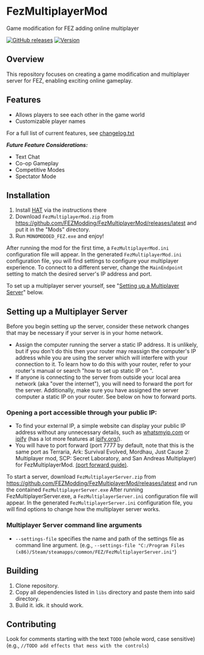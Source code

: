 # FezMultiplayerMod

Game modification for FEZ adding online multiplayer 

[![GitHub releases](https://img.shields.io/github/downloads/FEZModding/FezMultiplayerMod/total.svg?style=flat)](https://github.com/FEZModding/FezMultiplayerMod/releases)
[![Version](https://img.shields.io/github/v/release/FEZModding/FezMultiplayerMod.svg?style=flat)](https://github.com/FEZModding/FezMultiplayerMod/releases/latest)

<!--img src="thumbnail.png" width="50%" alt="Fez Multiplayer Mod in action" title="FezMultiplayerMod in action" /-->

## Overview 

This repository focuses on creating a game modification and multiplayer server for FEZ, enabling exciting online gameplay.

## Features

- Allows players to see each other in the game world
- Customizable player names

For a full list of current features, see [changelog.txt](/changelog.txt)

___Future Feature Considerations:___

- Text Chat
- Co-op Gameplay
- Competitive Modes
- Spectator Mode

## Installation

1. Install [HAT](https://github.com/Krzyhau/HAT) via the instructions there
2. Download `FezMultiplayerMod.zip` from https://github.com/FEZModding/FezMultiplayerMod/releases/latest and put it in the "Mods" directory.
3. Run `MONOMODDED_FEZ.exe` and enjoy!

After running the mod for the first time, a `FezMultiplayerMod.ini` configuration file will appear.
In the generated `FezMultiplayerMod.ini` configuration file, you will find settings to configure your multiplayer experience.
To connect to a different server, change the `MainEndpoint` setting to match the desired server's IP address and port.

To set up a multiplayer server yourself, see "[Setting up a Multiplayer Server](#setting-up-a-multiplayer-server)" below.

## Setting up a Multiplayer Server

<!-- Note: taken from https://terraria.fandom.com/wiki/Guide:Setting_up_a_Terraria_server#Preparing_your_Network -->

Before you begin setting up the server, consider these network changes that may be necessary if your server is in your home network.

- Assign the computer running the server a static IP address. It is unlikely, but if you don't do this then your router may reassign the computer's IP address while you are using the server which will interfere with your connection to it. To learn how to do this with your router, refer to your router's manual or search "how to set up static IP on <make and model of your router>".
- If anyone is connecting to the server from outside your local area network (aka "over the internet"), you will need to forward the port for the server. Additionally, make sure you have assigned the server computer a static IP on your router. See below on how to forward ports.

### Opening a port accessible through your public IP:

- To find your external IP, a simple website can display your public IP address without any unnecessary details, such as [whatsmyip.com](https://whatsmyip.com/) or [ipify](https://api.ipify.org/?format=raw) (has a lot more features at [ipify.org/](https://www.ipify.org/)).
- You will have to port forward (port 7777 by default, note that this is the same port as Terraria, Ark: Survival Evolved, Mordhau, Just Cause 2: Multiplayer mod, SCP: Secret Laboratory, and San Andreas Multiplayer) for FezMultiplayerMod. [(port forward guide)](https://www.pcworld.com/article/478406/how-to-forward-ports-on-your-router.html).

To start a server, download `FezMultiplayerServer.zip` from https://github.com/FEZModding/FezMultiplayerMod/releases/latest and run the contained `FezMultiplayerServer.exe`
After running FezMultiplayerServer.exe, a `FezMultiplayerServer.ini` configuration file will appear.
In the generated `FezMultiplayerServer.ini` configuration file, you will find options to change how the multiplayer server works.

### Multiplayer Server command line arguments

* `--settings-file` specifies the name and path of the settings file as command line argument. (e.g., `--settings-file "C:/Program Files (x86)/Steam/steamapps/common/FEZ/FezMultiplayerServer.ini"`)


## Building

1. Clone repository.
2. Copy all dependencies listed in `libs` directory and paste them into said directory.
3. Build it. idk. it should work.

## Contributing

Look for comments starting with the text `TODO` (whole word, case sensitive) (e.g., `//TODO add effects that mess with the controls`)

